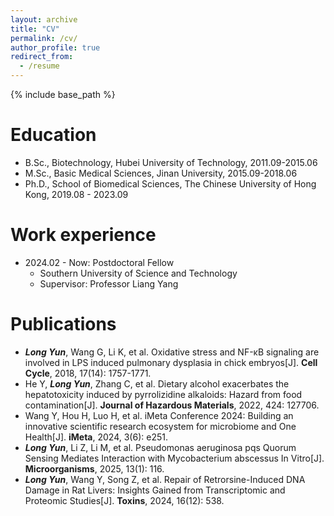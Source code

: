 ```yaml
---
layout: archive
title: "CV"
permalink: /cv/
author_profile: true
redirect_from:
  - /resume
---
```


{% include base_path %}

Education
======
* B.Sc., Biotechnology, Hubei University of Technology, 2011.09-2015.06
* M.Sc., Basic Medical Sciences, Jinan University,  2015.09-2018.06
* Ph.D., School of Biomedical Sciences, The Chinese University of Hong Kong, 2019.08 - 2023.09

Work experience
======
* 2024.02 - Now: Postdoctoral Fellow
  * Southern University of Science and Technology
  * Supervisor: Professor Liang Yang
  

Publications
======
  * ***Long Yun***, Wang G, Li K, et al. Oxidative stress and NF-κB signaling are involved in LPS induced pulmonary dysplasia in chick embryos[J]. **Cell Cycle**, 2018, 17(14): 1757-1771.
  * He Y, ***Long Yun***, Zhang C, et al. Dietary alcohol exacerbates the hepatotoxicity induced by pyrrolizidine alkaloids: Hazard from food contamination[J]. **Journal of Hazardous Materials**, 2022, 424: 127706.
  * Wang Y, Hou H, Luo H, et al. iMeta Conference 2024: Building an innovative scientific research ecosystem for microbiome and One Health[J]. **iMeta**, 2024, 3(6): e251.
  * ***Long Yun***, Li Z, Li M, et al. Pseudomonas aeruginosa pqs Quorum Sensing Mediates Interaction with Mycobacterium abscessus In Vitro[J]. **Microorganisms**, 2025, 13(1): 116.
  * ***Long Yun***, Wang Y, Song Z, et al. Repair of Retrorsine-Induced DNA Damage in Rat Livers: Insights Gained from Transcriptomic and Proteomic Studies[J]. **Toxins**, 2024, 16(12): 538.
  


